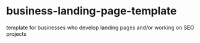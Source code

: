 # business-landing-page-template
template for businesses who develop landing pages and/or working on SEO projects
